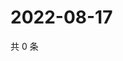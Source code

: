 # 2022-08-17

共 0 条

<!-- BEGIN WEIBO -->
<!-- 最后更新时间 Wed Aug 17 2022 03:00:59 GMT+0800 (China Standard Time) -->

<!-- END WEIBO -->
